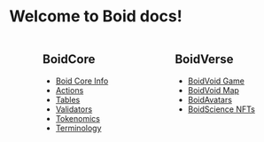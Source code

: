 # Welcome to Boid docs!
<p></p>
<div style="display: flex; justify-content: space-around; flex-wrap: wrap;">
  <div class="card">
    <h2>BoidCore</h2>
    <ul>
      <li><a href="/boidcore/">Boid Core Info</a></li>
      <li><a href="/boidcore/telos/actions/accounts">Actions</a></li>
      <li><a href="/boidcore/telos/tables/accounts">Tables</a></li>
      <li><a href="/boidcore/validators/general">Validators</a></li>
      <li><a href="/boidcore/tokenomics">Tokenomics</a></li>
      <li><a href="/boidcore/telos/contract-index/terms">Terminology</a></li>
    </ul>
  </div>

  <div class="card">
    <h2>BoidVerse</h2>
    <ul>
      <li><a href="/boidverse/components/boidvoid">BoidVoid Game</a></li>
      <li><a href="/boidverse/components/boidvoidMapCreator">BoidVoid Map</a></li>
      <li><a href="/boidverse/nfts/avatars">BoidAvatars</a></li>
      <li><a href="/boidverse/nfts/science">BoidScience NFTs</a></li>
    </ul>
  </div>
</div>
